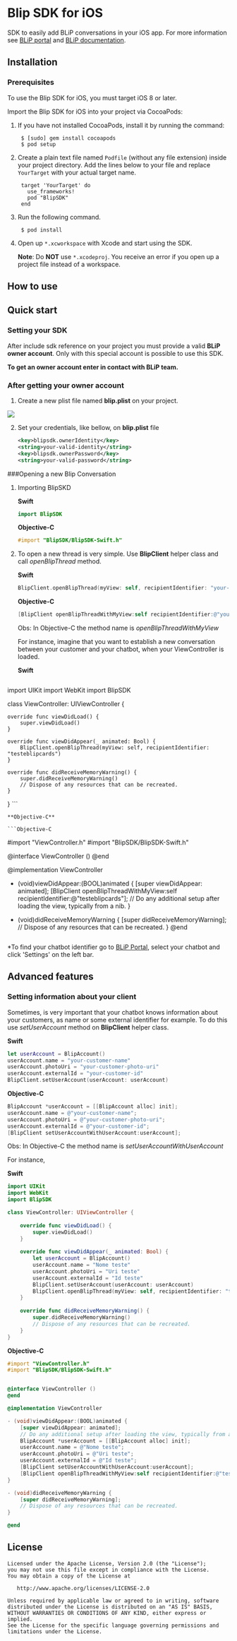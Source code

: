 
Blip SDK for iOS
======

SDK to easily add BLiP conversations in your iOS app. For more information see [BLiP portal][1] and [BLiP documentation][2].

Installation
--------

### Prerequisites

To use the Blip SDK for iOS, you must target iOS 8 or later.

Import the Blip SDK for iOS into your project via CocoaPods:

1. If you have not installed CocoaPods, install it by running the command:

        $ [sudo] gem install cocoapods
        $ pod setup

2. Create a plain text file named `Podfile` (without any file extension) inside your project directory. Add the lines below to your file and replace `YourTarget` with your actual target name.

        target 'YourTarget' do
          use_frameworks!
          pod "BlipSDK"
        end

3. Run the following command.

        $ pod install

4. Open up `*.xcworkspace` with Xcode and start using the SDK.

    **Note**: Do **NOT** use `*.xcodeproj`.  You receive an error if you open up a project file instead of a workspace.

How to use
-------------------------

## Quick start

### Setting your SDK

After include sdk reference on your project you must provide a valid **BLiP owner account**.
Only with this special account is possible to use this SDK.

__To get an owner account enter in contact with BLiP team.__

### After getting your owner account

1. Create a new plist file named **blip.plist** on your project.

![](images/plistfile.png)

2. Set your credentials, like bellow, on **blip.plist** file

    ```xml
    <key>blipsdk.ownerIdentity</key>
    <string>your-valid-identity</string>
    <key>blipsdk.ownerPassword</key>
    <string>your-valid-password</string>
    ```

###Opening a new Blip Conversation

1. Importing BlipSKD

    **Swift**
    ```swift
    import BlipSDK
    ```

    **Objective-C**

    ```Objective-C
    #import "BlipSDK/BlipSDK-Swift.h"
    ```

2. To open a new thread is very simple. Use **BlipClient** helper class and call *openBlipThread* method.

    **Swift**
    ```swift
    BlipClient.openBlipThread(myView: self, recipientIdentifier: "your-chatbot-identifier")
    ```

    **Objective-C**

    ```Objective-C
    [BlipClient openBlipThreadWithMyView:self recipientIdentifier:@"your-chatbot-identifier"];
    ```
    Obs: In Objective-C the method name is *openBlipThreadWithMyView*
    
    For instance, imagine that you want to establish a new conversation between your customer and your chatbot, when your ViewController is loaded.
    
    **Swift**
    ```swift
import UIKit
import WebKit
import BlipSDK

class ViewController: UIViewController {

    override func viewDidLoad() {
        super.viewDidLoad()
    }

    override func viewDidAppear(_ animated: Bool) {
        BlipClient.openBlipThread(myView: self, recipientIdentifier: "testeblipcards")
    }

    override func didReceiveMemoryWarning() {
        super.didReceiveMemoryWarning()
        // Dispose of any resources that can be recreated.
    }
}
    ```

    **Objective-C**

    ```Objective-C
#import "ViewController.h"
#import "BlipSDK/BlipSDK-Swift.h"

@interface ViewController ()
@end

@implementation ViewController

- (void)viewDidAppear:(BOOL)animated {
    [super viewDidAppear: animated];
    [BlipClient openBlipThreadWithMyView:self recipientIdentifier:@"testeblipcards"];
    // Do any additional setup after loading the view, typically from a nib.
}

- (void)didReceiveMemoryWarning {
    [super didReceiveMemoryWarning];
    // Dispose of any resources that can be recreated.
}
@end
    ```

*To find your chatbot identifier go to [BLiP Portal](https://portal.blip.ai/#/application), select your chatbot and click 'Settings' on the left bar.

## Advanced features

### Setting information about your client

Sometimes, is very important that your chatbot knows information about your customers, as name or some external identifier for example.
To do this use *setUserAccount* method on **BlipClient** helper class.

**Swift**
```swift
let userAccount = BlipAccount()
userAccount.name = "your-customer-name"
userAccount.photoUri = "your-customer-photo-uri"
userAccount.externalId = "your-customer-id"
BlipClient.setUserAccount(userAccount: userAccount)
```

**Objective-C**

```Objective-C
BlipAccount *userAccount = [[BlipAccount alloc] init];
userAccount.name = @"your-customer-name";
userAccount.photoUri = @"your-customer-photo-uri";
userAccount.externalId = @"your-customer-id";
[BlipClient setUserAccountWithUserAccount:userAccount];
```

Obs: In Objective-C the method name is *setUserAccountWithUserAccount*

For instance,

**Swift**
```swift
import UIKit
import WebKit
import BlipSDK

class ViewController: UIViewController {
    
    override func viewDidLoad() {
        super.viewDidLoad()
    }
    
    override func viewDidAppear(_ animated: Bool) {
        let userAccount = BlipAccount()
        userAccount.name = "Nome teste"
        userAccount.photoUri = "Uri teste"
        userAccount.externalId = "Id teste"
        BlipClient.setUserAccount(userAccount: userAccount)
        BlipClient.openBlipThread(myView: self, recipientIdentifier: "testeblipcards")
    }
    
    override func didReceiveMemoryWarning() {
        super.didReceiveMemoryWarning()
        // Dispose of any resources that can be recreated.
    }
}
```

**Objective-C**

```Objective-C
#import "ViewController.h"
#import "BlipSDK/BlipSDK-Swift.h"


@interface ViewController ()
@end

@implementation ViewController

- (void)viewDidAppear:(BOOL)animated {
    [super viewDidAppear: animated];
    // Do any additional setup after loading the view, typically from a nib.
    BlipAccount *userAccount = [[BlipAccount alloc] init];
    userAccount.name = @"Nome teste";
    userAccount.photoUri = @"Uri teste";
    userAccount.externalId = @"Id teste";
    [BlipClient setUserAccountWithUserAccount:userAccount];
    [BlipClient openBlipThreadWithMyView:self recipientIdentifier:@"testeblipcards"];
}

- (void)didReceiveMemoryWarning {
    [super didReceiveMemoryWarning];
    // Dispose of any resources that can be recreated.
}

@end
```

License
-------

    Licensed under the Apache License, Version 2.0 (the "License");
    you may not use this file except in compliance with the License.
    You may obtain a copy of the License at

       http://www.apache.org/licenses/LICENSE-2.0

    Unless required by applicable law or agreed to in writing, software
    distributed under the License is distributed on an "AS IS" BASIS,
    WITHOUT WARRANTIES OR CONDITIONS OF ANY KIND, either express or implied.
    See the License for the specific language governing permissions and
    limitations under the License.


 [1]: https://blip.ai
 [2]: https://portal.blip.ai/#/docs/home
 [3]: http://search.maven.org/#search%7Cga%7C1%7Cg%3A%22net.take%22
 [snap]: https://oss.sonatype.org/content/repositories/snapshots/
